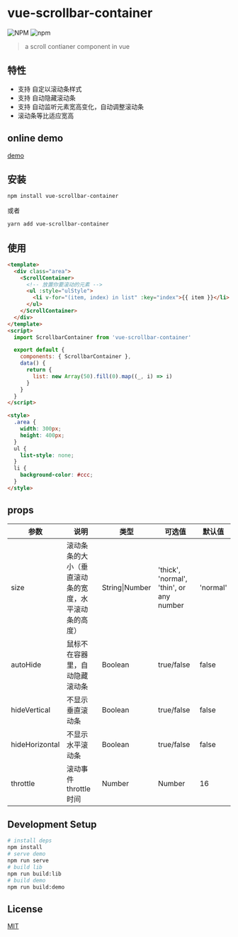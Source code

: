 # vue-scrollbar-container

![NPM](https://img.shields.io/npm/l/vue-scrollbar-container)
![npm](https://img.shields.io/npm/v/vue-scrollbar-container)

> a scroll contianer component in vue

## 特性

- 支持 自定以滚动条样式
- 支持 自动隐藏滚动条
- 支持 自动监听元素宽高变化，自动调整滚动条
- 滚动条等比适应宽高

## online demo

[demo](https://colgin.github.io/vue-scrollbar-container/)

## 安装

```bash
npm install vue-scrollbar-container
```

或者

```bash
yarn add vue-scrollbar-container
```

## 使用

```html
<template>
  <div class="area">
    <ScrollContainer>
      <!-- 放置你要滚动的元素 -->
      <ul :style="ulStyle">
        <li v-for="(item, index) in list" :key="index">{{ item }}</li>
      </ul>
    </ScrollContainer>
  </div>
</template>
<script>
  import ScrollbarContainer from 'vue-scrollbar-container'

  export default {
    components: { ScrollbarContainer },
    data() {
      return {
        list: new Array(50).fill(0).map((_, i) => i)
      }
    }
  }
</script>

<style>
  .area {
    width: 300px;
    height: 400px;
  }
  ul {
    list-style: none;
  }
  li {
    background-color: #ccc;
  }
</style>
```

## props

| 参数           | 说明                                                 | 类型           | 可选值                                   | 默认值   |
| -------------- | ---------------------------------------------------- | -------------- | ---------------------------------------- | -------- |
| size           | 滚动条条的大小（垂直滚动条的宽度，水平滚动条的高度） | String\|Number | 'thick', 'normal', 'thin', or any number | 'normal' |
| autoHide       | 鼠标不在容器里，自动隐藏滚动条                       | Boolean        | true/false                               | false    |
| hideVertical   | 不显示垂直滚动条                                     | Boolean        | true/false                               | false    |
| hideHorizontal | 不显示水平滚动条                                     | Boolean        | true/false                               | false    |
| throttle       | 滚动事件 throttle 时间                               | Number         | Number                                   | 16       |

## Development Setup

```bash
# install deps
npm install
# serve demo
npm run serve
# build lib
npm run build:lib
# build demo
npm run build:demo
```

## License

[MIT](http://opensource.org/licenses/MIT)
